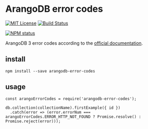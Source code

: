 # ArangoDB error codes

[![MIT License](https://img.shields.io/badge/license-mit-green.svg?style=flat-square)](https://opensource.org/licenses/MIT)
[![Build Status](https://travis-ci.org/oprogramador/arangodb-error-codes.svg?branch=master)](https://travis-ci.org/oprogramador/arangodb-error-codes)

[![NPM status](https://nodei.co/npm/arangodb-error-codes.png?downloads=true&stars=true)](https://npmjs.org/package/arangodb-error-codes)

ArangoDB 3 error codes according to the [official documentation](https://docs.arangodb.com/3.0.10/Manual/Appendix/ErrorCodes.html).

## install

`npm install --save arangodb-error-codes`

## usage

```
const arangoErrorCodes = require('arangodb-error-codes');

db.collection(collectionName).firstExample({ id })
  .catch(error => (error.errorNum === arangoErrorCodes.ERROR_HTTP_NOT_FOUND ? Promise.resolve() : Promise.reject(error)));
```
